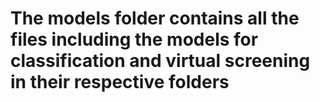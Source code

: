 # The models folder contains all the files including the models for classification and virtual screening in their respective folders

